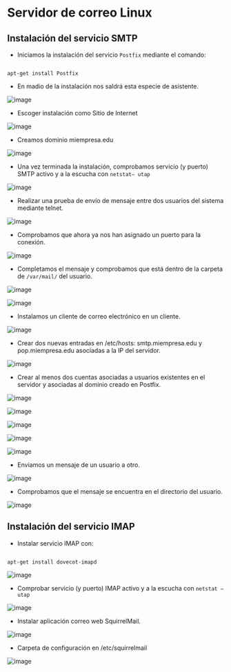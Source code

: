 # Servidor de correo Linux

## Instalación del servicio SMTP

* Iniciamos la instalación del servicio `Postfix` mediante el comando:

```console

apt-get install Postfix

```

* En madio de la instalación nos saldrá esta especie de asistente.

![image](images/000214.png)

* Escoger instalación como Sitio de Internet

![image](images/000215.png)

* Creamos dominio miempresa.edu

![image](images/000216.png)

* Una vez terminada la instalación, comprobamos servicio (y puerto) SMTP activo y a la escucha con `netstat– utap`

![image](images/000217.png)

* Realizar  una  prueba  de  envío  de  mensaje  entre  dos  usuarios  del  sistema  mediante
telnet.

![image](images/000219.png)

* Comprobamos que ahora ya nos han asignado un puerto para la conexión.

![image](images/000220.png)

* Completamos el mensaje y comprobamos que está dentro de la carpeta de `/var/mail/` del usuario.

![image](images/000221.png)

![image](images/000222.png)

* Instalamos un cliente de correo electrónico en un cliente.

![image](images/000225.png)

* Crear  dos  nuevas  entradas  en  /etc/hosts:  smtp.miempresa.edu  y  pop.miempresa.edu
asociadas a la IP del servidor.

![image](images/000224.png)

* Crear al menos dos cuentas asociadas a usuarios existentes en el servidor y asociadas al
dominio creado en Postfix.

![image](images/000226.png)

![image](images/000227.png)

![image](images/000228.png)

![image](images/000229.png)

![image](images/000230.png)

* Enviamos un mensaje de un usuario a otro.

![image](images/000231.png)

* Comprobamos que el mensaje se encuentra en el directorio del usuario.

![image](images/000232.png)

## Instalación del servicio IMAP

* Instalar servicio IMAP con:

```console

apt-get install dovecot-imapd

```

![image](images/000233.png)

* Comprobar servicio (y puerto) IMAP activo y a la escucha con `netstat –utap`

![image](images/000234.png)

* Instalar aplicación correo web SquirrelMail.

![image](images/000236.png)

* Carpeta de configuración en /etc/squirrelmail

![image](images/000237.png)
